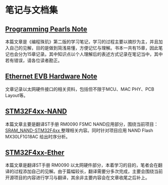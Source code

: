 # 笔记与文档集

## <a href="https://github.com/laneston/Note/blob/master/Programming_Pearls_Note.md"> Programming Pearls Note </a>

本篇文章是《编程珠玑》第二版的学习笔记，学习的过程主要以摘抄为主，并且加入自己的见解，目的是做到简浅易懂，方便记忆与理解。书本一共有15章，因此笔记也会分为15章记录。其中知识点以个人理解后的表述方式记录在笔记当中，其中若有错误，请各位读者勘正。

## <a href="https://github.com/laneston/Note/blob/master/Ethernet_EVB_Hardware_Note.md"> Ethernet EVB Hardware Note </a>

文章记录以太网硬件接口的相关资料，包括但不限于MCU、MAC PHY、PCB Layout等。

## <a href="https://github.com/laneston/Note/blob/master/STM32F4xx-NAND.md"> STM32F4xx-NAND </a>

本篇文章主要是翻译ST手册 RM0090 FSMC NAND应用部分，围绕当前项目：<a href="https://github.com/laneston/SRAM_NAND-STM32F4xx"> SRAM_NAND-STM32F4xx </a> 整理相关内容。同时针对项目应用 NAND Flash MX30LF1G18AC 给出时序分析。

## <a href="https://github.com/laneston/Note/blob/master/STM32F4xx-Ether.md"> STM32F4xx-Ether </a>

本篇文章是翻译ST手册 RM0090 以太网硬件部分，本着学习的目的，笔者会在翻译的过程添加自己的见解。由于篇幅较长，翻译需要分多次完成，主要会围绕当前开源项目的内容进行学习与翻译，其余非主要内容会在文章收尾之后补上。

